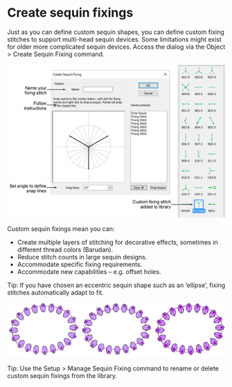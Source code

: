 # Create sequin fixings

Just as you can define custom sequin shapes, you can define custom fixing stitches to support multi-head sequin devices. Some limitations might exist for older more complicated sequin devices. Access the dialog via the Object > Create Sequin Fixing command.

![CreateSequinFixing.png](assets/CreateSequinFixing.png)

Custom sequin fixings mean you can:

- Create multiple layers of stitching for decorative effects, sometimes in different thread colors (Barudan).
- Reduce stitch counts in large sequin designs.
- Accommodate specific fixing requirements.
- Accommodate new capabilities – e.g. offset holes.

Tip: If you have chosen an eccentric sequin shape such as an ‘ellipse’, fixing stitches automatically adapt to fit.

![EccentricSequinFixings.png](assets/EccentricSequinFixings.png)

Tip: Use the Setup > Manage Sequin Fixing command to rename or delete custom sequin fixings from the library.
